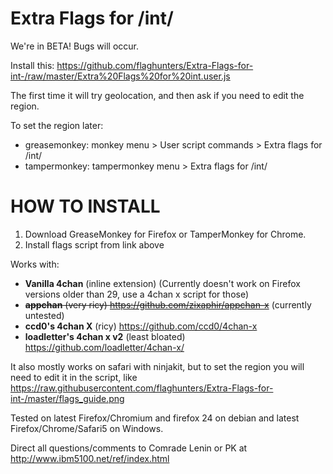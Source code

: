 Extra Flags for /int/
==========

We're in BETA! Bugs will occur.

Install this: https://github.com/flaghunters/Extra-Flags-for-int-/raw/master/Extra%20Flags%20for%20int.user.js

The first time it will try geolocation, and then ask if you need to edit the region.

To set the region later:
 - greasemonkey: monkey menu > User script commands > Extra flags for /int/
 - tampermonkey: tampermonkey menu > Extra flags for /int/

HOW TO INSTALL
==========

1. Download GreaseMonkey for Firefox or TamperMonkey for Chrome.
2. Install flags script from link above

Works with:
 - **Vanilla 4chan** (inline extension) (Currently doesn't work on Firefox versions older than 29, use a 4chan x script for those)
 - ~~**appchan** (very ricy) https://github.com/zixaphir/appchan-x~~ (currently untested)
 - **ccd0's 4chan X** (ricy) https://github.com/ccd0/4chan-x
 - **loadletter's 4chan x v2** (least bloated) https://github.com/loadletter/4chan-x/

It also mostly works on safari with ninjakit, but to set the region you will need to edit it in the script, like https://raw.githubusercontent.com/flaghunters/Extra-Flags-for-int-/master/flags_guide.png

Tested on latest Firefox/Chromium and firefox 24 on debian and latest Firefox/Chrome/Safari5 on Windows.

Direct all questions/comments to Comrade Lenin or PK at http://www.ibm5100.net/ref/index.html
